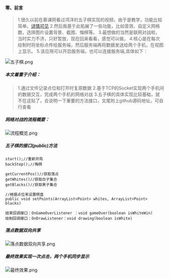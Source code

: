#### 零、前言

>1.很久以前在慕课网看过鸿洋的五子棋实现的视频，由于是教学，功能比较简单。[详情可见](https://www.imooc.com/learn/641)
2.然后我基于此拓展了一些功能，比如音效、自定义网格数，选择图片设置背景、截图、悔棋等。
3.最想做的当然是联网对战啦，当时实力不济，只好暂放，现在回来看看，感觉可以做。
4.核心是在每次绘制时将坐标点传给服务端，然后服务端再将数据发送给两个手机，在视图上显示。
5.该应用可以开启服务端，也可以连接服务端,具体如下：

![五子棋.png](https://upload-images.jianshu.io/upload_images/9414344-dd8db4a9ccb6d9c0.png?imageMogr2/auto-orient/strip%7CimageView2/2/w/1240)


##### 本文着重于介绍：

>1.通过文件记录点位和打开时复原数据
2.基于TCP的Socket实现两个手机间的数据交互，完成两个手机的网络对战
3.五子棋的具体实现比较基础，就不在这贴了，会说明一下重要的方法接口，文尾附上github源码地址，可自行查看



##### 网络对战的流程概要：

![流程概览.png](https://upload-images.jianshu.io/upload_images/9414344-9561962b73a2dded.png?imageMogr2/auto-orient/strip%7CimageView2/2/w/1240)



##### 五子棋的接口(public)方法

```
start();//重新开局
backStep();//悔棋

getCurrentPos()//获取落点
getWhites()//获取白子集合
getBlacks()//获取黑子集合

//根据点位来设置棋盘
public void setPoints(ArrayList<Point> whites, ArrayList<Point> blacks)

结束回调接口：OnGameOverListener ：void gameOver(boolean isWhiteWin)
绘制回调接口：OnDrawListener：void drawing(boolean isWhite)
```

##### 落点数据双向共享

![落点数据双向共享.png](https://upload-images.jianshu.io/upload_images/9414344-d8486a8dc72c224b.png?imageMogr2/auto-orient/strip%7CimageView2/2/w/1240)

##### 最终效果实现一次点击，两个手机同步显示

![最终效果.png](https://upload-images.jianshu.io/upload_images/9414344-0ff1d07c9c3732c9.png?imageMogr2/auto-orient/strip%7CimageView2/2/w/1240)



